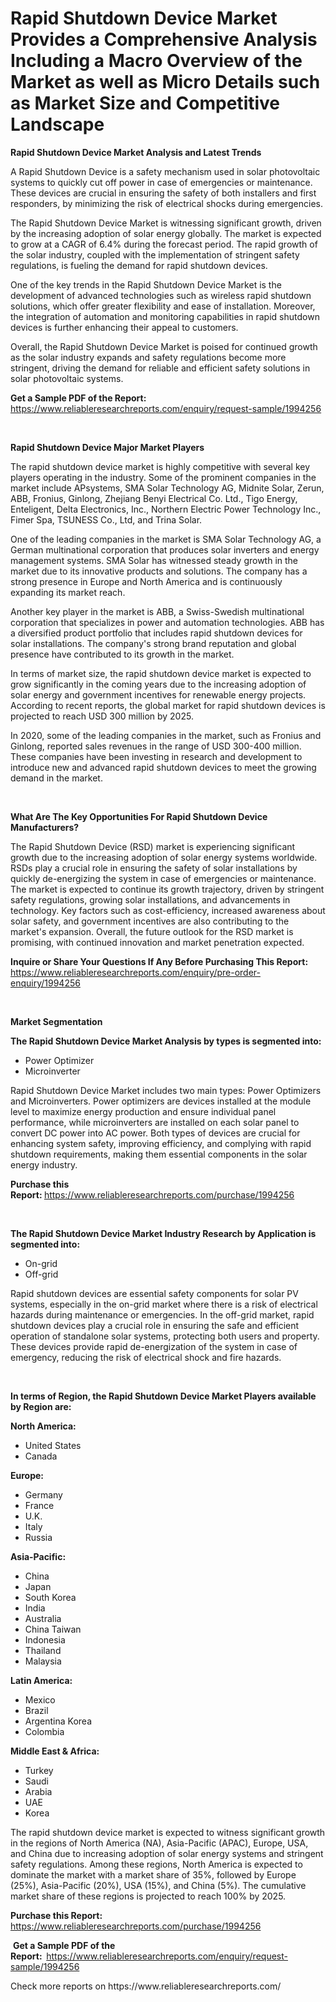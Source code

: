 <p><h1>Rapid Shutdown Device Market Provides a Comprehensive Analysis Including a Macro Overview of the Market as well as Micro Details such as Market Size and Competitive Landscape</h1></p><p><strong>Rapid Shutdown Device Market Analysis and Latest Trends</strong></p>
<p><p>A Rapid Shutdown Device is a safety mechanism used in solar photovoltaic systems to quickly cut off power in case of emergencies or maintenance. These devices are crucial in ensuring the safety of both installers and first responders, by minimizing the risk of electrical shocks during emergencies.</p><p>The Rapid Shutdown Device Market is witnessing significant growth, driven by the increasing adoption of solar energy globally. The market is expected to grow at a CAGR of 6.4% during the forecast period. The rapid growth of the solar industry, coupled with the implementation of stringent safety regulations, is fueling the demand for rapid shutdown devices.</p><p>One of the key trends in the Rapid Shutdown Device Market is the development of advanced technologies such as wireless rapid shutdown solutions, which offer greater flexibility and ease of installation. Moreover, the integration of automation and monitoring capabilities in rapid shutdown devices is further enhancing their appeal to customers.</p><p>Overall, the Rapid Shutdown Device Market is poised for continued growth as the solar industry expands and safety regulations become more stringent, driving the demand for reliable and efficient safety solutions in solar photovoltaic systems.</p></p>
<p><strong>Get a Sample PDF of the Report:&nbsp;</strong> <a href="https://www.reliableresearchreports.com/enquiry/request-sample/1994256">https://www.reliableresearchreports.com/enquiry/request-sample/1994256</a></p>
<p>&nbsp;</p>
<p><strong>Rapid Shutdown Device Major Market Players</strong></p>
<p><p>The rapid shutdown device market is highly competitive with several key players operating in the industry. Some of the prominent companies in the market include APsystems, SMA Solar Technology AG, Midnite Solar, Zerun, ABB, Fronius, Ginlong, Zhejiang Benyi Electrical Co. Ltd., Tigo Energy, Enteligent, Delta Electronics, Inc., Northern Electric Power Technology Inc., Fimer Spa, TSUNESS Co., Ltd, and Trina Solar.</p><p>One of the leading companies in the market is SMA Solar Technology AG, a German multinational corporation that produces solar inverters and energy management systems. SMA Solar has witnessed steady growth in the market due to its innovative products and solutions. The company has a strong presence in Europe and North America and is continuously expanding its market reach.</p><p>Another key player in the market is ABB, a Swiss-Swedish multinational corporation that specializes in power and automation technologies. ABB has a diversified product portfolio that includes rapid shutdown devices for solar installations. The company's strong brand reputation and global presence have contributed to its growth in the market.</p><p>In terms of market size, the rapid shutdown device market is expected to grow significantly in the coming years due to the increasing adoption of solar energy and government incentives for renewable energy projects. According to recent reports, the global market for rapid shutdown devices is projected to reach USD 300 million by 2025.</p><p>In 2020, some of the leading companies in the market, such as Fronius and Ginlong, reported sales revenues in the range of USD 300-400 million. These companies have been investing in research and development to introduce new and advanced rapid shutdown devices to meet the growing demand in the market.</p></p>
<p>&nbsp;</p>
<p><strong>What Are The Key Opportunities For Rapid Shutdown Device Manufacturers?</strong></p>
<p><p>The Rapid Shutdown Device (RSD) market is experiencing significant growth due to the increasing adoption of solar energy systems worldwide. RSDs play a crucial role in ensuring the safety of solar installations by quickly de-energizing the system in case of emergencies or maintenance. The market is expected to continue its growth trajectory, driven by stringent safety regulations, growing solar installations, and advancements in technology. Key factors such as cost-efficiency, increased awareness about solar safety, and government incentives are also contributing to the market's expansion. Overall, the future outlook for the RSD market is promising, with continued innovation and market penetration expected.</p></p>
<p><strong>Inquire or Share Your Questions If Any Before Purchasing This Report:</strong> <a href="https://www.reliableresearchreports.com/enquiry/pre-order-enquiry/1994256">https://www.reliableresearchreports.com/enquiry/pre-order-enquiry/1994256</a></p>
<p>&nbsp;</p>
<p><strong>Market Segmentation</strong></p>
<p><strong>The Rapid Shutdown Device Market Analysis by types is segmented into:</strong></p>
<p><ul><li>Power Optimizer</li><li>Microinverter</li></ul></p>
<p><p>Rapid Shutdown Device Market includes two main types: Power Optimizers and Microinverters. Power optimizers are devices installed at the module level to maximize energy production and ensure individual panel performance, while microinverters are installed on each solar panel to convert DC power into AC power. Both types of devices are crucial for enhancing system safety, improving efficiency, and complying with rapid shutdown requirements, making them essential components in the solar energy industry.</p></p>
<p><strong>Purchase this Report:&nbsp;</strong><a href="https://www.reliableresearchreports.com/purchase/1994256">https://www.reliableresearchreports.com/purchase/1994256</a></p>
<p>&nbsp;</p>
<p><strong>The Rapid Shutdown Device Market Industry Research by Application is segmented into:</strong></p>
<p><ul><li>On-grid</li><li>Off-grid</li></ul></p>
<p><p>Rapid shutdown devices are essential safety components for solar PV systems, especially in the on-grid market where there is a risk of electrical hazards during maintenance or emergencies. In the off-grid market, rapid shutdown devices play a crucial role in ensuring the safe and efficient operation of standalone solar systems, protecting both users and property. These devices provide rapid de-energization of the system in case of emergency, reducing the risk of electrical shock and fire hazards.</p></p>
<p>&nbsp;</p>
<p><strong>In terms of Region, the Rapid Shutdown Device Market Players available by Region are:</strong></p>
<p>
    <p> <strong> North America: </strong>
        <ul>
            <li>United States</li>
            <li>Canada</li>
        </ul>
        </p> 
    <p> <strong> Europe: </strong>
        <ul>
            <li>Germany</li>
            <li>France</li>
            <li>U.K.</li>
            <li>Italy</li>
            <li>Russia</li>
        </ul>
        </p> 
    <p> <strong> Asia-Pacific: </strong>
        <ul>
            <li>China</li>
            <li>Japan</li>
            <li>South Korea</li>
            <li>India</li>
            <li>Australia</li>
            <li>China Taiwan</li>
            <li>Indonesia</li>
            <li>Thailand</li>
            <li>Malaysia</li>
        </ul>
        </p> 
    <p> <strong> Latin America: </strong>
        <ul>
            <li>Mexico</li>
            <li>Brazil</li>
            <li>Argentina Korea</li>
            <li>Colombia</li>
        </ul>
        </p> 
    <p> <strong> Middle East & Africa: </strong>
        <ul>
            <li>Turkey</li>
            <li>Saudi</li>
            <li>Arabia</li>
            <li>UAE</li>
            <li>Korea</li>
        </ul>
    </p>
    </p>
<p><p>The rapid shutdown device market is expected to witness significant growth in the regions of North America (NA), Asia-Pacific (APAC), Europe, USA, and China due to increasing adoption of solar energy systems and stringent safety regulations. Among these regions, North America is expected to dominate the market with a market share of 35%, followed by Europe (25%), Asia-Pacific (20%), USA (15%), and China (5%). The cumulative market share of these regions is projected to reach 100% by 2025.</p></p>
<p><strong>Purchase this Report: </strong><a href="https://www.reliableresearchreports.com/purchase/1994256">https://www.reliableresearchreports.com/purchase/1994256</a></p>
<p>&nbsp;<strong>Get a Sample PDF of the Report:&nbsp;&nbsp;</strong><a href="https://www.reliableresearchreports.com/enquiry/request-sample/1994256">https://www.reliableresearchreports.com/enquiry/request-sample/1994256</a></p>
<p><strong></strong></p>
<p>Check more reports on https://www.reliableresearchreports.com/</p>